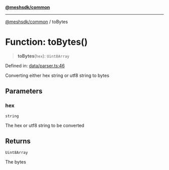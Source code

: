 [**@meshsdk/common**](../README.md)

***

[@meshsdk/common](../globals.md) / toBytes

# Function: toBytes()

> **toBytes**(`hex`): `Uint8Array`

Defined in: [data/parser.ts:46](https://github.com/MeshJS/mesh/blob/1abde1553cbd7cf2cf4e40197fc0de9e4a7d0f49/packages/mesh-common/src/data/parser.ts#L46)

Converting either hex string or utf8 string to bytes

## Parameters

### hex

`string`

The hex or utf8 string to be converted

## Returns

`Uint8Array`

The bytes
